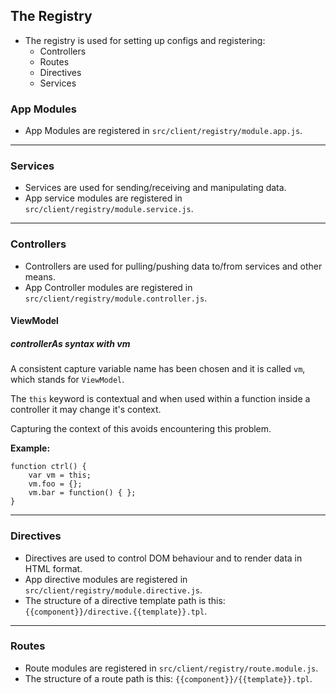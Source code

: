 ## The Registry
- The registry is used for setting up configs and registering:
	- Controllers
	- Routes
	- Directives
	- Services


### App Modules
- App Modules are registered in `src/client/registry/module.app.js`.

---

### Services
- Services are used for sending/receiving and manipulating data.
- App service modules are registered in `src/client/registry/module.service.js`.

---

### Controllers
- Controllers are used for pulling/pushing data to/from services and other means.
- App Controller modules are registered in `src/client/registry/module.controller.js`.


#### ViewModel

##### controllerAs syntax with vm

A consistent capture variable name has been chosen and it is called `vm`, which stands for `ViewModel`.

The `this` keyword is contextual and when used within a function inside a controller it may change it's context.

Capturing the context of this avoids encountering this problem.

**Example:**

	function ctrl() {
		var vm = this;
		vm.foo = {};
		vm.bar = function() { };
	}

---

### Directives
- Directives are used to control DOM behaviour and to render data in HTML format.
- App directive modules are registered in `src/client/registry/module.directive.js`.
- The structure of a directive template path is this: `{{component}}/directive.{{template}}.tpl`.

---

### Routes
- Route modules are registered in `src/client/registry/route.module.js`.
- The structure of a route path is this: `{{component}}/{{template}}.tpl`.